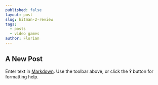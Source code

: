 ```yaml
---
published: false
layout: post
slug: hitman-2-review
tags:
  - posts
  - video games
author: Florian
---
```

## A New Post

Enter text in [Markdown](http://daringfireball.net/projects/markdown/). Use the toolbar above, or click the **?** button for formatting help.
